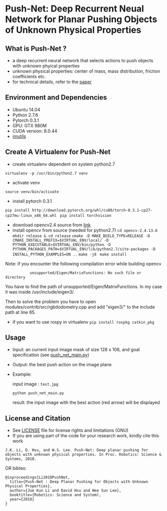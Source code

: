 # Push-Net: Deep Recurrent Neual Network for Planar Pushing Objects of Unknown Physical Properties

## What is Push-Net ?
* a deep recurrent neural network that selects actions to push objects with unknown phyical properties
* unknown physical properties: center of mass, mass distribution, friction coefficients etc.
* for technical details, refer to the [paper](http://motion.comp.nus.edu.sg/wp-content/uploads/2018/06/rss18push.pdf)

## Environment and Dependencies
* Ubuntu 14.04
* Python 2.7.6
* Pytorch 0.3.1
* GPU: GTX 980M
* CUDA version: 8.0.44
* [imutils](https://github.com/jrosebr1/imutils)

## Create A Virtualenv for Push-Net
* create virtualenv dependent on system python2.7

```virtualenv -p /usr/bin/python2.7 venv```

* activate venv

```source venv/bin/activate```

* install pytorch 0.3.1

```pip install http://download.pytorch.org/whl/cu80/torch-0.3.1-cp27-cp27mu-linux_x86_64.whl ```
```pip install torchvision ```

* download opencv2.4 source from [link](https://opencv.org/releases.html)
* install opencv from source (needed for python2.7)
```cd opencv-2.4.13.6```
```mkdir release & cd release```
```cmake -D MAKE_BUILD_TYPE=RELEASE -D CMAKE_INSTALL_PREFIX=$VIRTUAL_ENV/local/ -D PYTHON_EXECUTABLE=$VIRTUAL_ENV/bin/python -D PYTHON_PACKAGES_PATH=$VIRTUAL_ENV/lib/python2.7/site-packages -D INSTALL_PYTHON_EXAMPLES=ON ..```
``` make -j8 ```
``` make install```

Note: if you encounter the following compilation error while building opencv
``` Error: /modules/contrib/src/rgbdodometry.cpp:65:47: fatal error: 
           unsupported/Eigen/MatrixFunctions: No such file or directory
```
You have to find the path of unsupported/Eigen/MatrixFunctions. In my case it was inside /usr/include/eigen3/.

Then to solve the problem you have to open modules/contrib/src/rgbdodometry.cpp and add "eigen3/" to the include path at line 65.

* if you want to use rospy in virtualenv
```pip install rospkg catkin_pkg```


## Usage
* Input: an current input image mask of size 128 x 106, and goal specification (see [push_net_main.py](push_net_main.py))
* Output: the best push action on the image plane
* Example:
  
  input image : ```test.jpg```
  
  ```python push_net_main.py```
  
  result: the input image with the best action (red arrow) will be displayed
  

## License and Citation
* See [LICENSE](LICENSE.md) file for license rights and limitations (GNU)
* If you are using part of the code for your research work, kindly cite this work

``` 
J.K. Li, D. Hsu, and W.S. Lee. Push-Net: Deep planar pushing for objects with unknown physical properties. In Proc. Robotics: Science & Systems, 2018.
```
OR bibtex: 

```
@inproceedings{Li2018PushNet,
  title={Push-Net : Deep Planar Pushing for Objects with Unknown Physical Properties},
  author={Jue Kun Li and David Hsu and Wee Sun Lee},
  booktitle={Robotics: Science and System),
  year={2018}
}
```





